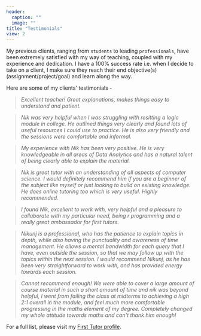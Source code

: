 ```yaml
---
header:
  caption: ""
  image: ""
title: "Testimonials"
view: 2
---
```


My previous clients, ranging from `students` to leading `professionals`, have been extremely satisfied with my way of teaching, coupled with my experience and dedication. I have a 100% success rate i.e. when I decide to take on a client, I make sure they reach their end objective(s) (assignment/project/goal) and learn along the way.

Here are some of my clients' testimonials -

>_Excellent teacher! Great explanations, makes things easy to understand and patient._

>_Nik was very helpful when I was struggling with resitting a logic module in college. He outlined things very clearly and found lots of useful resources I could use to practice. He is also very friendly and the sessions were comfortable and informal._

>_My experience with Nik has been very positive. He is very knowledgeable in all areas of Data Analytics and has a natural talent of being clearly able to explain the material._

>_Nik is great tutor with an understanding of all aspects of computer science. I would definitely recommend him if you are a beginner of the subject like myself or just looking to build on existing knowledge. He does online tutoring too which is very useful. Highly recommended._

>_I found Nik, excellent to work with, very helpful and a pleasure to collaborate with my particular need, being r programming and a really great ambassador for first tutors._

>_Nikunj is a professional, who has the patience to explain topics in depth, while also having the punctuality and awareness of time management. He allows a mental bandwidth for each query that I have, even outside the session, so that we may follow up with the topics within the next session.
I would recommend Nikunj, as he has been very straightforward to work with, and has provided energy towards each session._

>_Cannot recommend enough! We were able to cover a large amount of course material in such a short amount of time and nik was beyond helpful, I went from failing the class at midterms to achieving a high 2:1 overall in the module, and feel much more comfortable progressing in the maths element of my degree. Completely changed my whole attitude towards maths and can't thank him enough!_

For a full list, please visit my <a href="https://www.firsttutors.com/ireland/tutor/nikunj.maths.computer-skills/#feedback-section" target="_blank">First Tutor profile</a>.